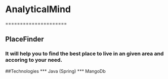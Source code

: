# AnalyticalMind
=====================
## PlaceFinder
### It will help you to find the best place to live in an given area and accoring to your need.
##Technologies
*** Java (Spring)
*** MangoDb
